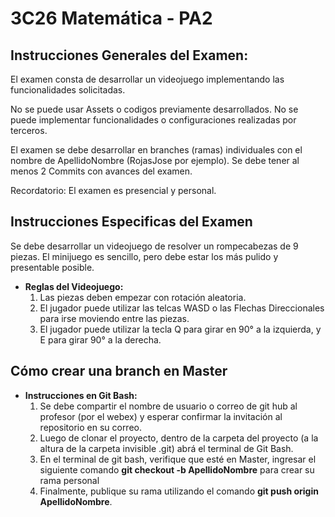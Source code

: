 # 3C26 Matemática - PA2

## Instrucciones Generales del Examen:
El examen consta de desarrollar un videojuego implementando las funcionalidades solicitadas.

No se puede usar Assets o codigos previamente desarrollados. No se puede implementar funcionalidades o configuraciones realizadas por terceros.

El examen se debe desarrollar en branches (ramas) individuales con el nombre de ApellidoNombre (RojasJose por ejemplo). Se debe tener al menos 2 Commits con avances del examen.

Recordatorio: El examen es presencial y personal.


## Instrucciones Especificas del Examen

Se debe desarrollar un videojuego de resolver un rompecabezas de 9 piezas. El minijuego es sencillo, pero debe estar los más pulido y presentable posible.

* **Reglas del Videojuego:**
    1) Las piezas deben empezar con rotación aleatoria.
    2) El jugador puede utilizar las telcas WASD o las Flechas Direccionales para irse moviendo entre las piezas.
    3) El jugador puede utilizar la tecla Q para girar en 90° a la izquierda, y E para girar 90° a la derecha.

## Cómo crear una branch en Master

* **Instrucciones en Git Bash:**
    1) Se debe compartir el nombre de usuario o correo de git hub al profesor (por el webex) y esperar confirmar la invitación al repositorio en su correo.
    2) Luego de clonar el proyecto, dentro de la carpeta del proyecto (a la altura de la carpeta invisible .git) abrá el terminal de Git Bash.
    3) En el terminal de git bash, verifique que esté en Master, ingresar el siguiente comando **git checkout -b ApellidoNombre** para crear su rama personal
    4) Finalmente, publique su rama utilizando el comando **git push origin ApellidoNombre**.